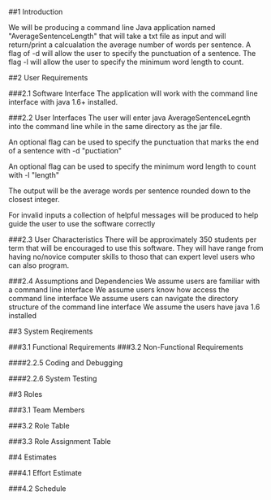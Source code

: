 ##1 Introduction

We will be producing a command line Java application named "AverageSentenceLength" that will take a txt file as input and will return/print a calcualation the average number of words per sentence.  A flag of -d will allow the user to specify the punctuation of a sentence.  The flag -l will allow the user to specify the minimum word length to count.

##2 User Requirements

###2.1 Software Interface
The application will work with the command line interface with java 1.6+ installed.   

###2.2 User Interfaces
The user will enter java AverageSentenceLegnth <text-file-location> into the command line while in the same directory as the jar file.

An optional flag can be used to specify the punctuation that marks the end of a sentence with -d "puctiation"

An optional flag can be used to specify the minimum word length to count with -l "length"

The output will be the average words per sentence rounded down to the closest integer.
 
For invalid inputs a collection of helpful messages will be produced to help guide the user to use the software correctly

###2.3 User Characteristics
There will be approximately 350 students per term that will be encouraged to use this software.  They will have range from having no/novice computer skills to thoso that can expert level users who can also program. 
 
###2.4 Assumptions and Dependencies
We assume users are familiar with a command line interface 
We assume users know how access the command line interface
We assume users can navigate the directory structure of the command line interface
We assume the users have java 1.6 installed

##3 System Reqirements

###3.1 Functional Requirements
###3.2 Non-Functional Requirements

####2.2.5 Coding and Debugging

####2.2.6 System Testing


##3 Roles

###3.1 Team Members
 
###3.2 Role Table

###3.3 Role Assignment Table

##4 Estimates

###4.1 Effort Estimate

###4.2 Schedule